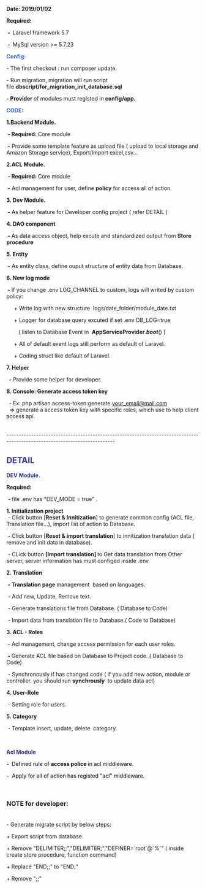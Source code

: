 <p><strong>Date: 2019/01/02</strong></p>
<p><strong>Required:</strong></p>
<p><strong>&nbsp;-&nbsp; </strong>Laravel framework 5.7</p>
<p><strong>&nbsp;-&nbsp;&nbsp;</strong>MySql version &gt;= 5.7.23</p>
<p><span style="color: #3366ff;"><strong>Config:</strong></span></p>
<p>- The first checkout : run composer update.</p>
<p>- Run migration, migration will run script file&nbsp;<strong>dbscript/for_migration_init_database.sql</strong></p>
<p><strong>- Provider </strong>of modules must registed in<strong> config/app.</strong></p>
<p><span style="color: #3366ff;"><strong>CODE:</strong></span></p>
<p><strong>1.Backend Module.</strong></p>
<p><strong>&nbsp;- Required:&nbsp;</strong>Core module</p>
<p><strong>&nbsp;-</strong>&nbsp;Provide some template feature as upload file ( upload to local storage and Amazon Storage service), Export/Import excel,csv...</p>
<p><strong>2.ACL Module.</strong></p>
<p><strong>&nbsp;- Required:&nbsp;</strong>Core module</p>
<p><strong>&nbsp;-</strong> Acl management for user, define&nbsp;<strong>policy</strong> for access all of action.</p>
<p><strong>3. Dev Module.</strong></p>
<p><strong>&nbsp;-</strong>&nbsp;As<strong>&nbsp;</strong>helper feature for Developer config project ( refer DETAIL )</p>
<p><strong>4. DAO component</strong></p>
<p><strong>&nbsp;-&nbsp;</strong>As data access object, help excute and standardized output from <strong>Store procedure&nbsp;</strong></p>
<p><strong>5. Entity</strong></p>
<p><strong>&nbsp;</strong>- As entity class, define ouput structure of entity data from Database.</p>
<p><strong>6. New log mode</strong></p>
<p><strong>&nbsp;-&nbsp;</strong>If you change .env&nbsp;LOG_CHANNEL to custom, logs will writed <span style="color: #000000;">by</span> custom policy:</p>
<p>&nbsp; &nbsp; &nbsp;+ Write log with new structure&nbsp; logs/date_folder/module_date.txt</p>
<p>&nbsp; &nbsp; &nbsp;+ Logger for database query excuted if set .env&nbsp;DB_LOG=true</p>
<p>&nbsp; &nbsp; &nbsp; &nbsp; ( listen to Database Event in&nbsp; <strong>AppServiceProvider</strong>.<strong><em>boot</em></strong>() )</p>
<p>&nbsp; &nbsp; &nbsp;+ All of default event logs still perform as default of Laravel.</p>
<p>&nbsp; &nbsp; &nbsp;+ Coding struct like default of Laravel.</p>
<p><strong>7. Helper</strong></p>
<p><strong>&nbsp; -</strong> Provide some helper for developer.</p>
<p><strong>8. Console: Generate access token key</strong></p>
<p><strong>&nbsp;&nbsp;</strong>- Ex: php artisan access-token:generate <a href="mailto:your_email@mail.com">your_email@mail.com</a>&nbsp; &nbsp;&nbsp;<br />&nbsp; =&gt; generate a access token key with specific roles, which use to help client access api.<strong><br /><br /></strong></p>
<p>--------------------------------------------------------------------------------------------------------------------------</p>
<h2><span style="color: #333399;"><strong>DETAIL</strong></span></h2>
<p><span style="color: #333399;"><strong>DEV Module.</strong></span></p>
<p><strong>Required:</strong>&nbsp;</p>
<p>&nbsp;- file .env has "DEV_MODE = true" .</p>
<p><strong>1. Initialization project</strong><br />&nbsp;- Click button [<strong>Reset &amp; Innitization</strong>] to generate common config (ACL file, Translation file...), import list of action to Database.</p>
<p>&nbsp;- Click button [<strong>Reset &amp; import translation</strong>] to innitization translation data ( remove and init data in database).</p>
<p>&nbsp;- CLick button <strong>[Import translation]&nbsp;</strong>to&nbsp;Get data translation from Other server, server information has must configed inside .env&nbsp;</p>
<p><strong>2. Translation</strong></p>
<p><strong>&nbsp;- Translation page </strong>management&nbsp; based on languages.</p>
<p>&nbsp;- Add new, Update, Remove text.</p>
<p>&nbsp;- Generate translations file from Database. ( Database to Code)</p>
<p>&nbsp;- Import data from translation file to Database.( Code to Database)</p>
<p><strong>3. ACL - Roles</strong></p>
<p><strong>&nbsp;</strong>- Acl management, change access permission for each user roles.</p>
<p><strong>&nbsp;-&nbsp;</strong>Generate ACL file based on Database to Project code. ( Database to Code)</p>
<p>&nbsp;-&nbsp;Synchronously if has changed code ( if you add new action, module or controller. you should run <strong>synchrously&nbsp;</strong> to update data acl)</p>
<p><strong>4. User-Role</strong></p>
<p>&nbsp;- Setting role for users.</p>
<p><strong>5. Category</strong></p>
<p>&nbsp;- Template insert, update, delete&nbsp; category.</p>
<p>&nbsp;</p>
<p><span style="color: #333399;"><strong>Acl Module</strong></span></p>
<p><span style="color: #333399;"><strong>-&nbsp;</strong><span style="color: #000000;"> Defined rule of <strong>access police&nbsp;</strong></span><span style="color: #000000;">in acl middleware.</span></span></p>
<p><span style="color: #333399;"><span style="color: #000000;">-&nbsp; Apply for all of action has registed "acl" middleware.</span></span></p>
<p><span style="color: #333399;"><span style="color: #000000;">&nbsp;</span></span></p>
<h3><strong>NOTE for developer:</strong><br /><br /></h3>
<p>- Generate migrate script by below steps:</p>
<p>+ Export script from database.</p>
<p>+ Remove "DELIMITER;;","DELIMITER;","DEFINER=`root`@`%`" ( inside create store procedure, function command)</p>
<p>+ Replace "END;;" to "END;"</p>
<p>+ Remove ";;"</p>
<p>&nbsp;</p>
